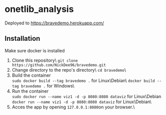 # onetlib_analysis
Deployed to https://bravedemo.herokuapp.com/

## Installation
Make sure docker is installed

1. Clone this repository\ 
    `git clone https://github.com/NickDee96/bravedemo.git`
2. Change directory to the repo's directory\ 
    `cd bravedemo`\
3. Build the container\
    `sudo docker build --tag bravedemo .` for Linux\Debian\ 
    `docker build --tag bravedemo .` for Windows\
4. Run the container \
    `sudo docker run --name viz1 -d -p 8080:8080 dataviz` for Linux\Debian\
    `docker run --name viz1 -d -p 8080:8080 dataviz` for Linux\Debian\
5. Acces the app by opening `127.0.0.1:8080`on your browser.\